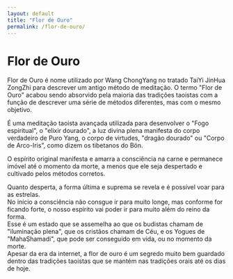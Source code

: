 ```yaml
---
layout: default
title: "Flor de Ouro"
permalink: /flor-de-ouro/
---
```


# Flor de Ouro
 

Flor de Ouro é nome utilizado por Wang ChongYang no tratado TaiYi JinHua ZongZhi para descrever um antigo método de meditação. O termo "Flor de Ouro" acabou sendo absorvido pela maioria das tradições taoistas com a função de descrever uma série de métodos diferentes, mas com o mesmo objetivo.  
 
É uma meditação taoista avançada utilizada para desenvolver o "Fogo espiritual", o "elixir dourado", a luz divina plena manifesta do corpo verdadeiro de Puro Yang, o corpo de virtudes, "dragão dourado" ou "Corpo de Arco-Iris", como dizem os tibetanos do Bön.  
 
O espírito original manifesta e amarra a consciência na carne e permanece imóvel até o momento da morte, a menos que ele seja despertado e cultivado pelos métodos corretos.  
 
Quanto desperta, a forma última e suprema se revela e é possível voar para as estrelas.  
No início a consciência não consgue ir para muito longe, mas conforme for ficando forte, o nosso espírito vai poder ir para muito além do reino da forma.  
Esse é um estado que se assemelha ao que os budistas chamam de "iluminação plena", que os cristãos chamam de Céu, e os Yogues de "MahaShamadi", que pode ser conseguido em vida, ou no momento da morte.  
​
Apesar da era da internet, a flor de ouro é um segredo muito bem guardado dentro das tradições taoistas que se mantém nas tradições orais até os dias de hoje. 